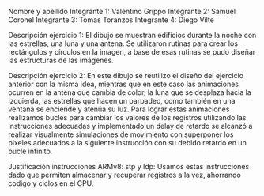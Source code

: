 Nombre y apellido 
Integrante 1:   Valentino Grippo
Integrante 2:   Samuel Coronel
Integrante 3:   Tomas Toranzos
Integrante 4:   Diego Vilte


Descripción ejercicio 1: El dibujo se muestran edificios durante la noche con las estrellas, una luna y una antena.
Se utilizaron rutinas para crear los rectángulos y círculos en la imagen, a base de esas rutinas se pudo diseñar las
estructuras de las imágenes.


Descripción ejercicio 2: En este dibujo se reutilizo el diseño del ejercicio anterior con la misma idea, mientras que
en este caso las animaciones ocurren en la antena que cambia de color, la luna que se desplaza hacia la izquierda, las estrellas que hacen un parpadeo, como también en una ventana se enciende y atenúa su luz. Para lograr estas animaciones
realizamos bucles para cambiar los valores de los registros utilizando las instrucciones adecuadas y implementado un
delay de retardo se alcanzó a realizar visualmente simulaciones de movimiento con superponer los pixeles adecuados
a la siguiente instrucción con su debido retardo en un bucle infinito.

Justificación instrucciones ARMv8:
    stp y ldp: Usamos estas instrucciones dado que permiten almacenar y recuperar registros a la vez, ahorrando codigo y ciclos en el CPU.

    

